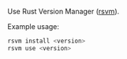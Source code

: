 Use Rust Version Manager ([rsvm](https://github.com/sdepold/rsvm)).

Example usage:

```bash
rsvm install <version>
rsvm use <version>
```